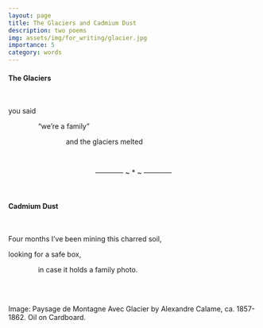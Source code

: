 ```yaml
---
layout: page
title: The Glaciers and Cadmium Dust
description: two poems
img: assets/img/for_writing/glacier.jpg
importance: 5
category: words
---
```


#### The Glaciers
<br/>

you said

&emsp;&emsp;&emsp;&emsp; “we’re a family”

&emsp;&emsp;&emsp;&emsp;&emsp;&emsp;&emsp;&emsp; and the glaciers melted

<br/>
<p><center> –––––––– ~ * ~ –––––––– </center></p>
<br/>

#### Cadmium Dust
<br/>

Four months I’ve been mining this charred soil,

looking for a safe box,

&emsp;&emsp;&emsp;&emsp; in case it holds a family photo. 


<br/><br/>

Image: Paysage de Montagne Avec Glacier by Alexandre Calame, ca. 1857-1862. Oil on Cardboard. 